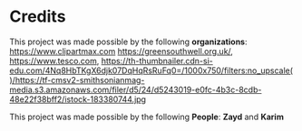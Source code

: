 # Credits
This project was made possible by the following **organizations**: https://www.clipartmax.com https://greensouthwell.org.uk/, https://www.tesco.com, https://th-thumbnailer.cdn-si-edu.com/4Nq8HbTKgX6djk07DqHqRsRuFq0=/1000x750/filters:no_upscale()/https://tf-cmsv2-smithsonianmag-media.s3.amazonaws.com/filer/d5/24/d5243019-e0fc-4b3c-8cdb-48e22f38bff2/istock-183380744.jpg

This project was made possible by the following **People**: **Zayd** and **Karim**

